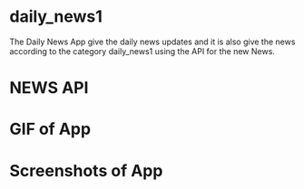 # daily_news1

The Daily News App give the daily news updates and it is also give the news according to the category daily_news1 using the API for the new News.

# NEWS API

# GIF of App

# Screenshots of App

